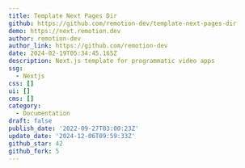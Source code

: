 ```yaml
---
title: Template Next Pages Dir
github: https://github.com/remotion-dev/template-next-pages-dir
demo: https://next.remotion.dev
author: remotion-dev
author_link: https://github.com/remotion-dev
date: 2024-02-19T05:34:45.165Z
description: Next.js template for programmatic video apps
ssg:
  - Nextjs
css: []
ui: []
cms: []
category:
  - Documentation
draft: false
publish_date: '2022-09-27T03:00:23Z'
update_date: '2024-12-06T09:59:33Z'
github_star: 42
github_fork: 5
---
```

